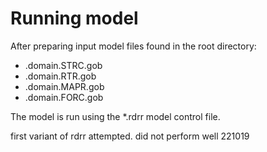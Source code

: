 # Running model

After preparing input model files found in the root directory:
- .domain.STRC.gob
- .domain.RTR.gob
- .domain.MAPR.gob
- .domain.FORC.gob

The model is run using the *.rdrr model control file.


first variant of rdrr attempted. did not perform well 221019